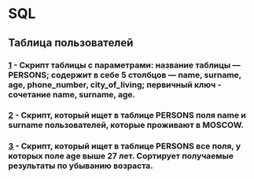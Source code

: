 # SQL
## Таблица пользователей
### [1](https://github.com/VioK0709/SQL_Table/blob/main/1.sql)   - Скрипт таблицы с параметрами: название таблицы — PERSONS; содержит в себе 5 столбцов — name, surname, age, phone_number, city_of_living; первичный ключ - сочетание name, surname, age.

### [2](https://github.com/VioK0709/SQL_Table/blob/main/2.sql)   - Скрипт, который ищет в таблице PERSONS поля name и surname пользователей, которые проживают в MOSCOW.

### [3](https://github.com/VioK0709/SQL_Table/blob/main/3.sql)   - Скрипт, который ищет в таблице PERSONS все поля, у которых поле age выше 27 лет. Сортирует получаемые результаты по убыванию возраста.
